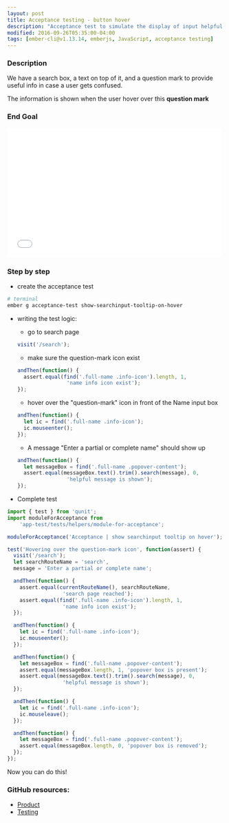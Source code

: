 ```yaml
---
layout: post
title: Acceptance testing - button hover
description: "Acceptance test to simulate the display of input helpful info, when user hover on top of the ifno button"
modified: 2016-09-26T05:35:00-04:00
tags: [ember-cli@v1.13.14, emberjs, JavaScript, acceptance testing]
---
```


### Description
We have a search box, a text on top of it, and a question mark to provide useful info in case a user gets confused.

The information is shown when the user hover over this **question mark**

### End Goal
<iframe width="500" height="300" src="//nshimiye.com/tutorial-ember-cli-1.13.14/#/search" frameborder="0"></iframe>

### Step by step

* create the acceptance test

```sh
# terminal
ember g acceptance-test show-searchinput-tooltip-on-hover
```

* writing the test logic:
  * go to search page

  ```javascript
  visit('/search');
  ```

  * make sure the question-mark icon exist

  ```javascript
  andThen(function() {
    assert.equal(find('.full-name .info-icon').length, 1,
                  'name info icon exist');
  });
  ```

  * hover over the "question-mark" icon in front of the Name input box

  ```javascript
  andThen(function() {
    let ic = find('.full-name .info-icon');
    ic.mouseenter();
  });
  ```

  * A message "Enter a partial or complete name" should show up

  ```javascript
  andThen(function() {
    let messageBox = find('.full-name .popover-content');
    assert.equal(messageBox.text().trim().search(message), 0,
                  'helpful message is shown');
  });
  ```

* Complete test

```javascript
import { test } from 'qunit';
import moduleForAcceptance from
    'app-test/tests/helpers/module-for-acceptance';

moduleForAcceptance('Acceptance | show searchinput tooltip on hover');

test('Hovering over the question-mark icon', function(assert) {
  visit('/search');
  let searchRouteName = 'search',
  message = 'Enter a partial or complete name';

  andThen(function() {
    assert.equal(currentRouteName(), searchRouteName,
                  'search page reached');
    assert.equal(find('.full-name .info-icon').length, 1,
                  'name info icon exist');
  });

  andThen(function() {
    let ic = find('.full-name .info-icon');
    ic.mouseenter();
  });

  andThen(function() {
    let messageBox = find('.full-name .popover-content');
    assert.equal(messageBox.length, 1, 'popover box is present');
    assert.equal(messageBox.text().trim().search(message), 0,
                  'helpful message is shown');
  });

  andThen(function() {
    let ic = find('.full-name .info-icon');
    ic.mouseleave();
  });

  andThen(function() {
    let messageBox = find('.full-name .popover-content');
    assert.equal(messageBox.length, 0, 'popover box is removed');
  });
});

```

Now you can do this!

### GitHub resources:
* [Product](https://fuse-mars.github.io/tutorial-ember-cli-1.13.14)
* [Testing](http://nshimiye.com/tutorial-ember-cli-1.13.14/tests/?testId=6c41b476)


<!-- {% gist mmistakes/6589546 %} -->
